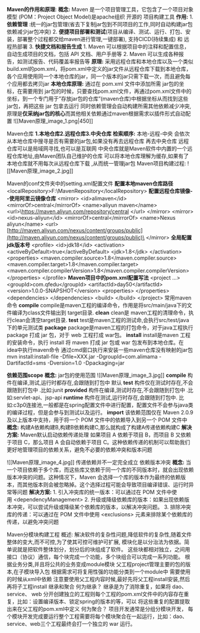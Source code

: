 **Maven的作用和原理**:
	**概念:** Maven 是一个项目管理工具，它包含了一个项目对象模型 (POM：Project Object Model)是apache组织 开源的 项目构建工具
	**作用:**
	1. **依赖管理** :统一的jar包管理(省去下复制jar包到不同项目的工作,同时自动构建jar包依赖减少jar包冲突)
	2. **便捷项目部署和测试**(项目从编译、测试、运行、打包、安装，部署整个过程都交给maven进行管理,一键部署),  支持CICD(持续集成)   和  远程热部署
	3. **快捷文档和报告生成**
		1. Maven 可以根据项目中的注释和配置信息，自动生成项目的文档，包括 API 文档、用户手册等
		2. Maven 可以生成各种报告，如测试报告、代码覆盖率报告等
	**原理:**
	采用远程仓库和本地仓库以及一个类似build.xml的pom.xml，将pom.xml中定义的jar文件从远程仓库下载到本地仓库，各个应用使用同一个本地仓库的jar，同一个版本的jar只需下载一次，而且避免每个应用都去拷贝jar
		**本地仓库原理:** 通过在 pom.xml 文件中添加所需 jar包的坐标，在需要用到 jar包的时候，只要查找pom.xml文件，再通过pom.xml文件中的坐标，到一个专门用于”存放jar包的仓库”(maven仓库)中根据坐标从而找到这些jar包，再把这些 jar 包拿去运行
	同时依赖管理会自动构建所需其他依赖减少冲突,原理是**仅采纳jar包的核心**而其他相关依赖通过maven根据需求以插件形式自动配置
	![[Maven原理_image_1.png|450]]

Maven仓库
	**1.本地仓库2.远程仓库3.中央仓库**
	**检索顺序:** 本地-远程-中央
	会依次从本地仓库中搜寻是否有需要的jar包,如果没有再去远程仓库 再去中央仓库
	远程仓库可以是局域网寻找,也可以是互联网
	中央仓库就是Maven软件中内置的一个远程仓库地址,由Maven团队自己维护的仓库
	可以将本地仓库理解为缓存,如果有了本地仓库就不用每次从远程仓库下载 ,从而统一管理jar包
Maven项目构建过程:
	  ![[Maven原理_image_2.jpg]]

Maven的conf文件夹中的setting.xml配置文件
	**配置本地maven仓库路径**
		\<localRepository>F:\MavenRepository\</localRepository>
	**配置远程仓库镜像--使用阿里云镜像仓库**
		\<mirror>
		\<id>alimaven\</id>
		\<mirrorOf>central\</mirrorOf>
		\<name>aliyun maven\</name>
		\<url>\https://maven.aliyun.com/repository/central \</url>
		\</mirror>
		\<mirror>
		\<id>nexus-aliyun\</id>
		\<mirrorOf>central\</mirrorOf>
		\<name>Nexus aliyun\</name>
		\<url>[http://maven.aliyun.com/nexus/content/groups/public](http://maven.aliyun.com/nexus/content/groups/public)\</url>
		\</mirror>
	**全局配置jdk版本号**
		\<profile>
		\<id>jdk18\</id>
		\<activation>
		\<activeByDefault>true\</activeByDefault>
		\<jdk>1.8\</jdk>
		\</activation>
		\<properties>
		<maven.compiler.source>1.8</maven.compiler.source> <maven.compiler.target>1.8</maven.compiler.target> <maven.compiler.compilerVersion>1.8</maven.compiler.compilerVersion>
		\</properties>
			\</profile>
**Maven项目中的pom.xml配置写法**
	\<project ...>
	<!--公司名称-->
	\<groupId>com.qfedu\</groupId>
	<!--项目名称-->
	\<artifactId>day50\</artifactId>
	<!--版本号-->
	\<version>1.0.0-SNAPSHOT\</version>
	<!--声明变量-->
	\<properties> \</properties>
	<!--依赖管理-->
	\<dependencies> \</dependencies>
	<!--插件管理-->
	\<build> \</build>
	\</project>
常用maven命令
	**compile**
	compile是maven工程的编译命令，作用是将src/main/java下的文件编译为class文件输出到 target目录.
	**clean**
	clean是 maven工程的清理命令，执行clean会清空target目录.
	**test**
	test是maven工程的测试命,会执行src/test/java下的单元测试类
	**package**
	package是maven工程的打包命令，对于java工程执行 package 打成 jar 包，对于 web 工程打成 war包。
	**install**
	install是maven 工程的安装命令，执行 install 将 maven 打成 jar 包或 war 包发布到本地仓库。在idea中执行maven命令
	通过cmd窗口执行来安装一些maven仓库没有映射的jar包
	mvn install:install-file -Dfile=XXX.jar -DgroupId=com.alimama -DartifactId=sms -Dversion=1.0 -Dpackaging=jar

**依赖范围scope**
	**概念:** jar包的使用范围
	![[Maven原理_image_3.jpg]]
	**compile**
	构件在编译,测试,运行时都存在,会跟随到打包中 默认
	**test**
	构件仅在测试时存在,不会跟随到打包中 .比如:junit
	**provided**
	构件在编译,测试时存在,不会跟随到打包中
	.比如:servlet-api、jsp-api
	**runtime**
	构件在测试,运行时存在,会跟随到打包中.
	比如:c3p0连接池,一般都是在spring配置文件中进行配置，配置文件不会参与java类的编译过程，但是会参与到测试以及运行。
	**import**
	该依赖范围仅在 Maven 2.0.9 及以上版本中支持，用于将一个 POM 文件中的依赖导入到另一个 POM 文件中
	**概念:** 构建A依赖构建B,构建B依赖构建C,那么就构成了构建A传递依赖构建C
	**解决方案:**
	Maven默认启动依赖传递处理
	如果项目 A 依赖于项目 B，而项目 B 又依赖于项目 C，那么项目 A 会自动依赖于项目 C。这种依赖传递的机制可以帮助我们更好地管理项目的依赖关系，避免不必要的依赖冲突和版本问题

![[Maven原理_image_4.jpg]]
传递依赖并不一定完全成立
依赖版本冲突
	**概念:** 
	当一个项目依赖于多个库，而这些库又依赖于同一个库的不同版本时，就会出现依赖版本冲突的问题。这种情况下，Maven 会选择一个库的版本作为最终的依赖版本，而其他版本则会被忽略掉。这个选择过程可能会导致项目编译错误、运行时异常等问题
	**解决方案:**
	1. 引入冲突库的统一版本：可以通过在 POM 文件中使用 \<dependencyManagement>
	2. 升级或降级依赖库的版本：如果出现依赖版本冲突，可以尝试升级或降级某个依赖库的版本，以解决冲突问题。
	3.  排除冲突库的传递：可以通过在 POM 文件中使用 \<exclusions> 元素来排除某个依赖库的传递，以避免冲突问题

Maven分模块构建工程
概述:
解决软件的复杂性问题,降低软件的复杂性,随着文件整体的变大,而不可控,为了使其可控可维护可扩展,
模块化是以分治法为依据。简单说就是把软件整体划分，划分后的块组成了软件。
这些块都相对独立，之间用接口（协议）通信，每个块完成一个功能，多个块组合可以完成一系列功能。
根据业务分类,并且将公共的业务变成module模块
父工程project管理主要的包的版本,在子模块导入包
根据需求可将复用性强的功能分类到一个module中
需要使用的时候从xml中依赖
注意要使用父工程内容时候,最好先将父工程install安装,然后再将子工程install
继承和聚合
何为继承？
继承是为了消除重复，如果将 dao、 service、 web 分开创建独立的工程则每个工程的pom.xml文件中的内容存在重复，比如：设置编译版本、锁定spring的版本的等，可以
将这些重复的配置提取出来在父工程的pom.xml中定义
何为聚合？
项目开发通常是分组分模块开发， 每个模块开发完成要运行整个工程需要将每个模块聚合在一起运行，比如：dao、service、web三个工程最终会打一个独立的 war 运行。